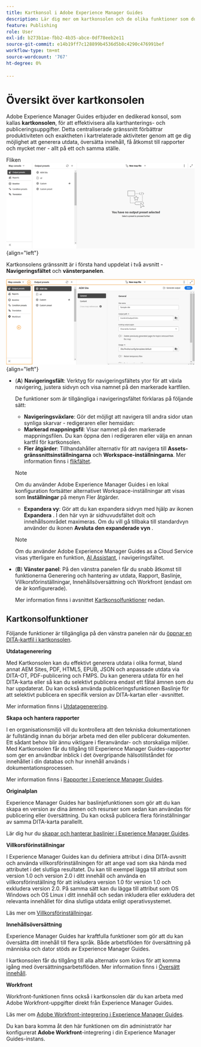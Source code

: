 ```yaml
---
title: Kartkonsol i Adobe Experience Manager Guides
description: Lär dig mer om kartkonsolen och de olika funktioner som du kan använda för att publicera och hantera kartor i Adobe Experience Manager Guides.
feature: Publishing
role: User
exl-id: b273b1ae-fbb2-4b35-abce-0df78eeb2e11
source-git-commit: e14b19ff7c128899b4536d5b8c4290c476991bef
workflow-type: tm+mt
source-wordcount: '767'
ht-degree: 0%

---
```


# Översikt över kartkonsolen

Adobe Experience Manager Guides erbjuder en dedikerad konsol, som kallas **kartkonsolen**, för att effektivisera alla karthanterings- och publiceringsuppgifter. Detta centraliserade gränssnitt förbättrar produktiviteten och exaktheten i kartrelaterade aktiviteter genom att ge dig möjlighet att generera utdata, översätta innehåll, få åtkomst till rapporter och mycket mer - allt på ett och samma ställe.

Fliken ![Alternativ för filegenskaper](./images/map-console-screen.png){align="left"}

Kartkonsolens gränssnitt är i första hand uppdelat i två avsnitt - **Navigeringsfältet** och **vänsterpanelen**.

![Nytt](images/map-console-sections.png){align="left"}

- (**A**) **Navigeringsfält**: Verktyg för navigeringsfältets ytor för att växla navigering, justera sidvyn och visa namnet på den markerade kartfilen.

  De funktioner som är tillgängliga i navigeringsfältet förklaras på följande sätt:

   - **Navigeringsväxlare**: Gör det möjligt att navigera till andra sidor utan synliga skarvar - redigeraren eller hemsidan:
   - **Markerad mappningsfil**: Visar namnet på den markerade mappningsfilen. Du kan öppna den i redigeraren eller välja en annan kartfil för kartkonsolen.
   - **Fler åtgärder**: Tillhandahåller alternativ för att navigera till **Assets-gränssnittsinställningarna** och **Workspace-inställningarna**. Mer information finns i [flikfältet](./web-editor-tab-bar.md).

  >[!NOTE]
  >
  > Om du använder Adobe Experience Manager Guides i en lokal konfiguration fortsätter alternativet Workspace-inställningar att visas som **Inställningar** på menyn Fler åtgärder.

   - **Expandera vy**: Gör att du kan expandera sidvyn med hjälp av ikonen **Expandera** . I den här vyn är sidhuvudsfältet dolt och innehållsområdet maximeras. Om du vill gå tillbaka till standardvyn använder du ikonen **Avsluta den expanderade vyn** .

  >[!NOTE]
  >
  > Om du använder Adobe Experience Manager Guides as a Cloud Service visas ytterligare en funktion, [AI Assistant](./ai-assistant.md), i navigeringsfältet.

- (**B**) **Vänster panel**: På den vänstra panelen får du snabb åtkomst till funktionerna Generering och hantering av utdata, Rapport, Baslinje, Villkorsförinställningar, Innehållsöversättning och Workfront (endast om de är konfigurerade).

  Mer information finns i avsnittet [Kartkonsolfunktioner](#map-console-features) nedan.

## Kartkonsolfunktioner

Följande funktioner är tillgängliga på den vänstra panelen när du [öppnar en DITA-kartfil i kartkonsolen](./open-files-map-console.md).

**Utdatagenerering**

Med Kartkonsolen kan du effektivt generera utdata i olika format, bland annat AEM Sites, PDF, HTML5, EPUB, JSON och anpassade utdata via DITA-OT, PDF-publicering och FMPS. Du kan generera utdata för en hel DITA-karta eller så kan du selektivt publicera endast ett fåtal ämnen som du har uppdaterat. Du kan också använda publiceringsfunktionen Baslinje för att selektivt publicera en specifik version av DITA-kartan eller -avsnittet.

Mer information finns i [Utdatagenerering](./generate-output.md).

**Skapa och hantera rapporter**

I en organisationsmiljö vill du kontrollera att den tekniska dokumentationen är fullständig innan du börjar arbeta med den eller publicerar dokumenten. Ett sådant behov blir ännu viktigare i fleranvändar- och storskaliga miljöer. Med Kartkonsolen får du tillgång till Experience Manager Guides-rapporter som ger en användbar inblick i det övergripande hälsotillståndet för innehållet i din databas och hur innehåll används i dokumentationsprocessen.

Mer information finns i [Rapporter i Experience Manager Guides](./reports-intro.md).

**Originalplan**

Experience Manager Guides har baslinjefunktionen som gör att du kan skapa en version av dina ämnen och resurser som sedan kan användas för publicering eller översättning. Du kan också publicera flera förinställningar av samma DITA-karta parallellt.

Lär dig hur du [skapar och hanterar baslinjer i Experience Manager Guides](./web-editor-baseline.md).

**Villkorsförinställningar**

I Experience Manager Guides kan du definiera attribut i dina DITA-avsnitt och använda villkorsförinställningen för att ange vad som ska hända med attributet i det slutliga resultatet. Du kan till exempel lägga till attribut som version 1.0 och version 2.0 i ditt innehåll och använda en villkorsförinställning för att inkludera version 1.0 för version 1.0 och exkludera version 2.0. På samma sätt kan du lägga till attribut som OS Windows och OS Linux i ditt innehåll och sedan inkludera eller exkludera det relevanta innehållet för dina slutliga utdata enligt operativsystemet.

Läs mer om [Villkorsförinställningar](./generate-output-use-condition-presets.md).

**Innehållsöversättning**

Experience Manager Guides har kraftfulla funktioner som gör att du kan översätta ditt innehåll till flera språk. Både arbetsflöden för översättning på människa och dator stöds av Experience Manager Guides.

I kartkonsolen får du tillgång till alla alternativ som krävs för att komma igång med översättningsarbetsflöden. Mer information finns i [Översätt innehåll](./translation.md).


**Workfront**

Workfront-funktionen finns också i kartkonsolen där du kan arbeta med Adobe Workfront-uppgifter direkt från Experience Manager Guides.

Läs mer om [Adobe Workfront-integrering i Experience Manager Guides](./workfront-integration.md).

Du kan bara komma åt den här funktionen om din administratör har konfigurerat **Adobe Workfront**-integrering i din Experience Manager Guides-instans.
